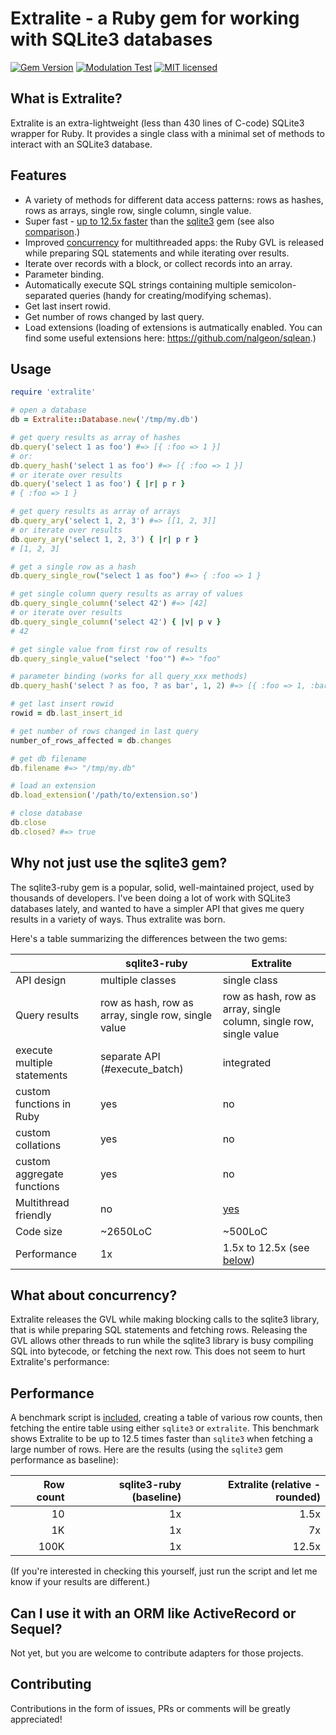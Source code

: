 # Extralite - a Ruby gem for working with SQLite3 databases

[![Gem Version](https://badge.fury.io/rb/extralite.svg)](http://rubygems.org/gems/extralite)
[![Modulation Test](https://github.com/digital-fabric/extralite/workflows/Tests/badge.svg)](https://github.com/digital-fabric/extralite/actions?query=workflow%3ATests)
[![MIT licensed](https://img.shields.io/badge/license-MIT-blue.svg)](https://github.com/digital-fabric/extralite/blob/master/LICENSE)

## What is Extralite?

Extralite is an extra-lightweight (less than 430 lines of C-code) SQLite3
wrapper for Ruby. It provides a single class with a minimal set of methods to
interact with an SQLite3 database.

## Features

- A variety of methods for different data access patterns: rows as hashes, rows
  as arrays, single row, single column, single value.
- Super fast - [up to 12.5x faster](#performance) than the
  [sqlite3](https://github.com/sparklemotion/sqlite3-ruby) gem (see also
  [comparison](#why-not-just-use-the-sqlite3-gem).)
- Improved [concurrency](#concurrency) for multithreaded apps: the Ruby GVL is
  released while preparing SQL statements and while iterating over results.
- Iterate over records with a block, or collect records into an array.
- Parameter binding.
- Automatically execute SQL strings containing multiple semicolon-separated
  queries (handy for creating/modifying schemas).
- Get last insert rowid.
- Get number of rows changed by last query.
- Load extensions (loading of extensions is autmatically enabled. You can find
  some useful extensions here: https://github.com/nalgeon/sqlean.)

## Usage

```ruby
require 'extralite'

# open a database
db = Extralite::Database.new('/tmp/my.db')

# get query results as array of hashes
db.query('select 1 as foo') #=> [{ :foo => 1 }]
# or:
db.query_hash('select 1 as foo') #=> [{ :foo => 1 }]
# or iterate over results
db.query('select 1 as foo') { |r| p r }
# { :foo => 1 }

# get query results as array of arrays
db.query_ary('select 1, 2, 3') #=> [[1, 2, 3]]
# or iterate over results
db.query_ary('select 1, 2, 3') { |r| p r }
# [1, 2, 3]

# get a single row as a hash
db.query_single_row("select 1 as foo") #=> { :foo => 1 }

# get single column query results as array of values
db.query_single_column('select 42') #=> [42]
# or iterate over results
db.query_single_column('select 42') { |v| p v }
# 42

# get single value from first row of results
db.query_single_value("select 'foo'") #=> "foo"

# parameter binding (works for all query_xxx methods)
db.query_hash('select ? as foo, ? as bar', 1, 2) #=> [{ :foo => 1, :bar => 2 }]

# get last insert rowid
rowid = db.last_insert_id

# get number of rows changed in last query
number_of_rows_affected = db.changes

# get db filename
db.filename #=> "/tmp/my.db"

# load an extension
db.load_extension('/path/to/extension.so')

# close database
db.close
db.closed? #=> true
```

## Why not just use the sqlite3 gem?

The sqlite3-ruby gem is a popular, solid, well-maintained project, used by
thousands of developers. I've been doing a lot of work with SQLite3 databases
lately, and wanted to have a simpler API that gives me query results in a
variety of ways. Thus extralite was born.

Here's a table summarizing the differences between the two gems:

| |sqlite3-ruby|Extralite|
|-|-|-|
|API design|multiple classes|single class|
|Query results|row as hash, row as array, single row, single value|row as hash, row as array, single column, single row, single value|
|execute multiple statements|separate API (#execute_batch)|integrated|
|custom functions in Ruby|yes|no|
|custom collations|yes|no|
|custom aggregate functions|yes|no|
|Multithread friendly|no|[yes](#concurrency)|
|Code size|~2650LoC|~500LoC|
|Performance|1x|1.5x to 12.5x (see [below](#performance))|

## What about concurrency?

Extralite releases the GVL while making blocking calls to the sqlite3 library,
that is while preparing SQL statements and fetching rows. Releasing the GVL
allows other threads to run while the sqlite3 library is busy compiling SQL into
bytecode, or fetching the next row. This does not seem to hurt Extralite's
performance:

## Performance

A benchmark script is
[included](https://github.com/digital-fabric/extralite/blob/main/test/perf.rb),
creating a table of various row counts, then fetching the entire table using
either `sqlite3` or `extralite`. This benchmark shows Extralite to be up to 12.5
times faster than `sqlite3` when fetching a large number of rows. Here are the
results (using the `sqlite3` gem performance as baseline):

|Row count|sqlite3-ruby (baseline)|Extralite (relative - rounded)|
|-:|-:|-:|
|10|1x|1.5x|
|1K|1x|7x|
|100K|1x|12.5x|

(If you're interested in checking this yourself, just run the script and let me
know if your results are different.)

## Can I use it with an ORM like ActiveRecord or Sequel?

Not yet, but you are welcome to contribute adapters for those projects.

## Contributing

Contributions in the form of issues, PRs or comments will be greatly
appreciated!